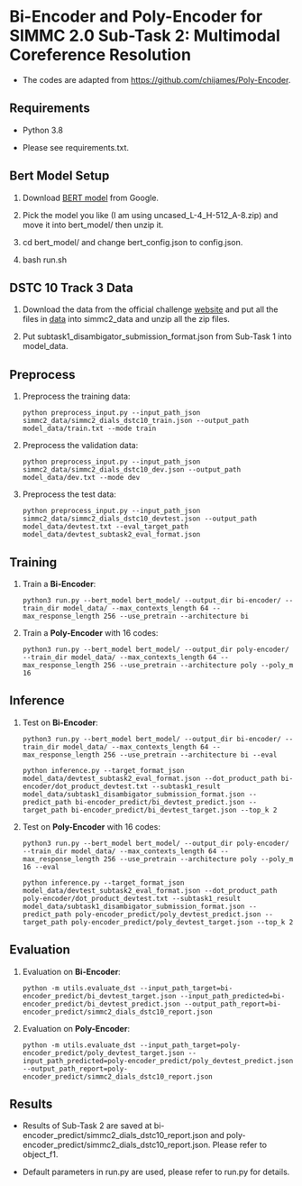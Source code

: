 # Bi-Encoder and Poly-Encoder for SIMMC 2.0 Sub-Task 2: Multimodal Coreference Resolution

- The codes are adapted from https://github.com/chijames/Poly-Encoder.


## Requirements

- Python 3.8

- Please see requirements.txt.


## Bert Model Setup

1. Download [BERT model](https://storage.googleapis.com/bert_models/2020_02_20/all_bert_models.zip) from Google.

2. Pick the model you like (I am using uncased_L-4_H-512_A-8.zip) and move it into bert_model/ then unzip it.

3. cd bert_model/ and change bert_config.json to config.json.

4. bash run.sh


## DSTC 10 Track 3 Data

1. Download the data from the official challenge [website](https://github.com/facebookresearch/simmc2) and put all the files in [data](https://github.com/facebookresearch/simmc2/tree/master/data) into simmc2_data and unzip all the zip files.

2. Put subtask1_disambigator_submission_format.json from Sub-Task 1 into model_data.


## Preprocess

1. Preprocess the training data:

   ```shell
   python preprocess_input.py --input_path_json simmc2_data/simmc2_dials_dstc10_train.json --output_path model_data/train.txt --mode train
   ```

2. Preprocess the validation data:

   ```shell
   python preprocess_input.py --input_path_json simmc2_data/simmc2_dials_dstc10_dev.json --output_path model_data/dev.txt --mode dev
   ```

3. Preprocess the test data:

   ```shell
   python preprocess_input.py --input_path_json simmc2_data/simmc2_dials_dstc10_devtest.json --output_path model_data/devtest.txt --eval_target_path model_data/devtest_subtask2_eval_format.json
   ```


## Training

1. Train a **Bi-Encoder**:

   ```shell
   python3 run.py --bert_model bert_model/ --output_dir bi-encoder/ --train_dir model_data/ --max_contexts_length 64 --max_response_length 256 --use_pretrain --architecture bi
   ```

2. Train a **Poly-Encoder** with 16 codes:

   ```shell
   python3 run.py --bert_model bert_model/ --output_dir poly-encoder/ --train_dir model_data/ --max_contexts_length 64 --max_response_length 256 --use_pretrain --architecture poly --poly_m 16
   ```


## Inference

1. Test on **Bi-Encoder**:

   ```shell
   python3 run.py --bert_model bert_model/ --output_dir bi-encoder/ --train_dir model_data/ --max_contexts_length 64 --max_response_length 256 --use_pretrain --architecture bi --eval

   python inference.py --target_format_json model_data/devtest_subtask2_eval_format.json --dot_product_path bi-encoder/dot_product_devtest.txt --subtask1_result model_data/subtask1_disambigator_submission_format.json --predict_path bi-encoder_predict/bi_devtest_predict.json --target_path bi-encoder_predict/bi_devtest_target.json --top_k 2
   ```

2. Test on **Poly-Encoder** with 16 codes:

   ```shell
   python3 run.py --bert_model bert_model/ --output_dir poly-encoder/ --train_dir model_data/ --max_contexts_length 64 --max_response_length 256 --use_pretrain --architecture poly --poly_m 16 --eval

   python inference.py --target_format_json model_data/devtest_subtask2_eval_format.json --dot_product_path poly-encoder/dot_product_devtest.txt --subtask1_result model_data/subtask1_disambigator_submission_format.json --predict_path poly-encoder_predict/poly_devtest_predict.json --target_path poly-encoder_predict/poly_devtest_target.json --top_k 2
   ```


## Evaluation

1. Evaluation on **Bi-Encoder**:

   ```shell
   python -m utils.evaluate_dst --input_path_target=bi-encoder_predict/bi_devtest_target.json --input_path_predicted=bi-encoder_predict/bi_devtest_predict.json --output_path_report=bi-encoder_predict/simmc2_dials_dstc10_report.json
   ```

2. Evaluation on **Poly-Encoder**:

   ```shell
   python -m utils.evaluate_dst --input_path_target=poly-encoder_predict/poly_devtest_target.json --input_path_predicted=poly-encoder_predict/poly_devtest_predict.json --output_path_report=poly-encoder_predict/simmc2_dials_dstc10_report.json
   ```


## Results

- Results of Sub-Task 2 are saved at bi-encoder_predict/simmc2_dials_dstc10_report.json and poly-encoder_predict/simmc2_dials_dstc10_report.json. Please refer to object_f1.

- Default parameters in run.py are used, please refer to run.py for details.
